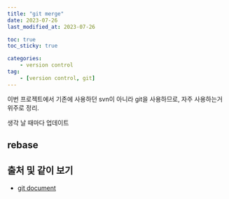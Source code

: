 ```yaml
---
title: "git merge"
date: 2023-07-26
last_modified_at: 2023-07-26

toc: true
toc_sticky: true

categories:
    - version control
tag:
    - [version control, git]
---
```


이번 프로젝트에서 기존에 사용하던 svn이 아니라 git을 사용하므로, 자주 사용하는거 위주로 정리.

생각 날 때마다 업데이트  

## rebase

## 출처 및 같이 보기
 - <a href="https://git-scm.com/book/ko/v2/">git document</a>